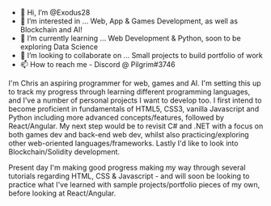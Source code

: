 - 👋 Hi, I’m @Exodus28
- 👀 I’m interested in ... Web, App & Games Development, as well as Blockchain and AI!
- 🌱 I’m currently learning ... Web Development & Python, soon to be exploring Data Science
- 💞️ I’m looking to collaborate on ... Small projects to build portfolio of work
- 📫 How to reach me - Discord @ Pilgrim#3746

I'm Chris an aspiring programmer for web, games and AI. I'm setting this up to track my progress through learning different programming languages, and I've a number of personal projects I want to develop too. I first intend to become proficient in fundamentals of HTML5, CSS3, vanilla Javascript and Python including more advanced concepts/features, followed by React/Angular. My next step would be to revisit C# and .NET with a focus on both games dev and back-end web dev, whilst also practicing/exploring other web-oriented languages/frameworks. Lastly I'd like to look into Blockchain/Solidity development.

Present day I'm making good progress making my way through several tutorials regarding HTML, CSS & Javascript - and will soon be looking to practice what I've learned with sample projects/portfolio pieces of my own, before looking at React/Angular.

<!---
Exodus28/Exodus28 is a ✨ special ✨ repository because its `README.md` (this file) appears on your GitHub profile.
You can click the Preview link to take a look at your changes.
--->
